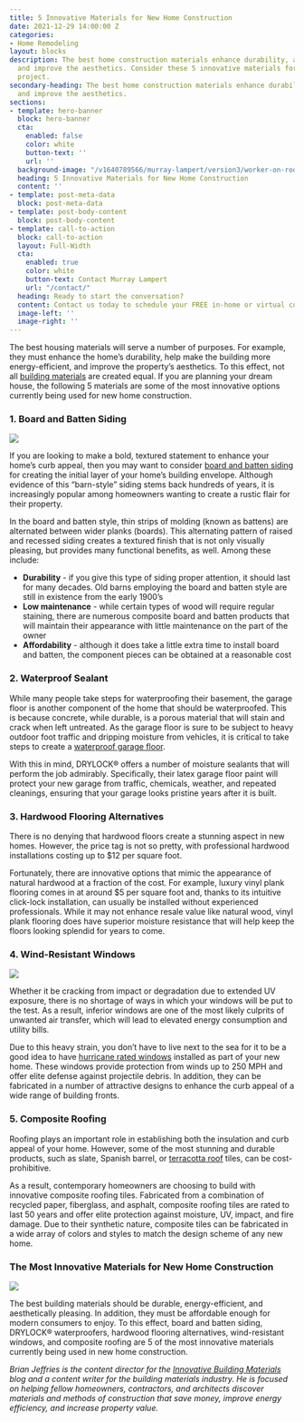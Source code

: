 ```yaml
---
title: 5 Innovative Materials for New Home Construction
date: 2021-12-29 14:00:00 Z
categories:
- Home Remodeling
layout: blocks
description: The best home construction materials enhance durability, are energy-efficient,
  and improve the aesthetics. Consider these 5 innovative materials for your remodeling
  project.
secondary-heading: The best home construction materials enhance durability, are energy-efficient,
  and improve the aesthetics.
sections:
- template: hero-banner
  block: hero-banner
  cta:
    enabled: false
    color: white
    button-text: ''
    url: ''
  background-image: "/v1640789566/murray-lampert/version3/worker-on-roof_ygaska.jpg"
  heading: 5 Innovative Materials for New Home Construction
  content: ''
- template: post-meta-data
  block: post-meta-data
- template: post-body-content
  block: post-body-content
- template: call-to-action
  block: call-to-action
  layout: Full-Width
  cta:
    enabled: true
    color: white
    button-text: Contact Murray Lampert
    url: "/contact/"
  heading: Ready to start the conversation?
  content: Contact us today to schedule your FREE in-home or virtual consultation.
  image-left: ''
  image-right: ''
---
```


The best housing materials will serve a number of purposes. For example, they must enhance the home’s durability, help make the building more energy-efficient, and improve the property’s aesthetics. To this effect, not all [building materials](/then-and-now-how-building-materials-have-changed-for-the-better/) are created equal. If you are planning your dream house, the following 5 materials are some of the most innovative options currently being used for new home construction.

### 1. Board and Batten Siding

_![](https://res.cloudinary.com/zheisey/image/upload/f_auto,q_auto,dpr_auto/v1640790733/murray-lampert/version3/board-and-batten-siding_tgwg59.jpg)_

If you are looking to make a bold, textured statement to enhance your home’s curb appeal, then you may want to consider [board and batten siding](https://innovativebuildingmaterials.com/board-and-batten-exterior-siding/) for creating the initial layer of your home’s building envelope. Although evidence of this “barn-style” siding stems back hundreds of years, it is increasingly popular among homeowners wanting to create a rustic flair for their property.

In the board and batten style, thin strips of molding (known as battens) are alternated between wider planks (boards). This alternating pattern of raised and recessed siding creates a textured finish that is not only visually pleasing, but provides many functional benefits, as well. Among these include:

* **Durability** - if you give this type of siding proper attention, it should last for many decades. Old barns employing the board and batten style are still in existence from the early 1900’s
* **Low maintenance** - while certain types of wood will require regular staining, there are numerous composite board and batten products that will maintain their appearance with little maintenance on the part of the owner
* **Affordability** - although it does take a little extra time to install board and batten, the component pieces can be obtained at a reasonable cost

### 2. Waterproof Sealant

While many people take steps for waterproofing their basement, the garage floor is another component of the home that should be waterproofed. This is because concrete, while durable, is a porous material that will stain and crack when left untreated. As the garage floor is sure to be subject to heavy outdoor foot traffic and dripping moisture from vehicles, it is critical to take steps to create a [waterproof garage floor](https://www.drylok.com/inspiration/blog/how-to-waterproof-garage-floor).

With this in mind, DRYLOCK® offers a number of moisture sealants that will perform the job admirably. Specifically, their latex garage floor paint will protect your new garage from traffic, chemicals, weather, and repeated cleanings, ensuring that your garage looks pristine years after it is built.

### 3. Hardwood Flooring Alternatives

There is no denying that hardwood floors create a stunning aspect in new homes. However, the price tag is not so pretty, with professional hardwood installations costing up to $12 per square foot.

Fortunately, there are innovative options that mimic the appearance of natural hardwood at a fraction of the cost. For example, luxury vinyl plank flooring comes in at around $5 per square foot and, thanks to its intuitive click-lock installation, can usually be installed without experienced professionals. While it may not enhance resale value like natural wood, vinyl plank flooring does have superior moisture resistance that will help keep the floors looking splendid for years to come.

### 4. Wind-Resistant Windows

![](https://res.cloudinary.com/zheisey/image/upload/f_auto,q_auto,dpr_auto/v1640790771/murray-lampert/version3/wind-resisitant-windows_usr0ss.jpg)

Whether it be cracking from impact or degradation due to extended UV exposure, there is no shortage of ways in which your windows will be put to the test. As a result, inferior windows are one of the most likely culprits of unwanted air transfer, which will lead to elevated energy consumption and utility bills.

Due to this heavy strain, you don’t have to live next to the sea for it to be a good idea to have [hurricane rated windows](https://wincowindow.com/products/hurricane-resistant) installed as part of your new home. These windows provide protection from winds up to 250 MPH and offer elite defense against projectile debris. In addition, they can be fabricated in a number of attractive designs to enhance the curb appeal of a wide range of building fronts.

### 5. Composite Roofing

Roofing plays an important role in establishing both the insulation and curb appeal of your home. However, some of the most stunning and durable products, such as slate, Spanish barrel, or [terracotta roof](https://www.bravarooftile.com/blog/terracotta-roof/) tiles, can be cost-prohibitive.

As a result, contemporary homeowners are choosing to build with innovative composite roofing tiles. Fabricated from a combination of recycled paper, fiberglass, and asphalt, composite roofing tiles are rated to last 50 years and offer elite protection against moisture, UV, impact, and fire damage. Due to their synthetic nature, composite tiles can be fabricated in a wide array of colors and styles to match the design scheme of any new home.

### The Most Innovative Materials for New Home Construction

_![](https://res.cloudinary.com/zheisey/image/upload/f_auto,q_auto,dpr_auto/v1640790786/murray-lampert/version3/home-in-woods_fkwkjh.jpg)_

The best building materials should be durable, energy-efficient, and aesthetically pleasing. In addition, they must be affordable enough for modern consumers to enjoy. To this effect, board and batten siding, DRYLOCK® waterproofers, hardwood flooring alternatives, wind-resistant windows, and composite roofing are 5 of the most innovative materials currently being used in new home construction.

_Brian Jeffries is the content director for the_ [_Innovative Building Materials_](https://innovativebuildingmaterials.com/) _blog and a content writer for the building materials industry. He is focused on helping fellow homeowners, contractors, and architects discover materials and methods of construction that save money, improve energy efficiency, and increase property value._